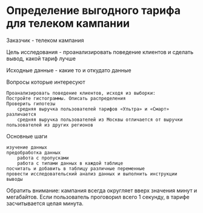 # Определение выгодного тарифа для телеком кампании

Заказчик - телеком кампания

Цель исследования - проанализировать поведение клиентов и сделать вывод, какой тариф лучше

Исходные данные - какие то и откудато данные

Вопросы которые интересуют

    Проанализировать поведение клиентов, исходя из выборки:
    Постройте гистограммы. Описать распределения
    Проверить гипотезы
        средняя выручка пользователей тарифов «Ультра» и «Смарт» различается
        средняя выручка пользователей из Москвы отличается от выручки пользователей из других регионов        

Основные шаги

    изучение данных
    предобработка данных
        работа с пропусками
        работа с типами данных в каждой таблице
    посчитать и добавить в таблицу различные переменные
    провести исследовательский анализ данных и выполнить инструкции
    выводы

Обратить внимание: кампания всегда округляет вверх значения минут и мегабайтов. Если пользователь проговорил всего 1 секунду, в тарифе засчитывается целая минута.
